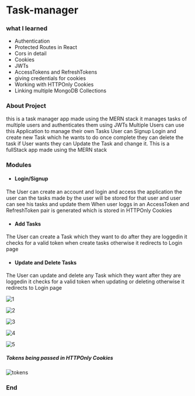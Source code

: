 # Task-manager

### what I learned 

- Authentication
- Protected Routes in React
- Cors in detail
- Cookies
- JWTs
- AccessTokens and RefreshTokens
- giving credentials for cookies
- Working with HTTPOnly Cookies
- Linking multiple MongoDB Collections 

### About Project

this is a task manager app made using the MERN stack it manages tasks of multiple users and authenticates them using JWTs Multiple Users can use this Application to manage their own Tasks User can Signup Login and create new Task which he wants to do once complete they can delete the task if User wants they can Update the Task and change it. This is a fullStack app made using the MERN stack 

### Modules 

- #### Login/Signup 
The User can create an account and login and access the application the user can the tasks made by the user will be stored for that user and user can see his tasks and update them
When user loggs in an AccessToken and RefreshToken pair is generated which is stored in HTTPOnly Cookies 

- #### Add Tasks
The User can create a Task which they want to do after they are loggedin it checks for a valid token when create tasks otherwise it redirects to Login page

- #### Update and Delete Tasks 
The User can update and delete any Task which they want after they are loggedin it checks for a valid token when updating or deleting  otherwise it redirects to Login page

![1](https://user-images.githubusercontent.com/93770002/155843583-56284687-7f17-424e-9edc-840d996d04f8.png)

![2](https://user-images.githubusercontent.com/93770002/155843588-55a7b960-481d-4a44-b0d2-d63d6f6d2ecb.png)

![3](https://user-images.githubusercontent.com/93770002/155843600-6839dbb7-f57b-4ce7-bb1c-8fcc363cb932.png)

![4](https://user-images.githubusercontent.com/93770002/155843605-fe7f4bec-5f75-49ca-815c-6d0251715315.png)

![5](https://user-images.githubusercontent.com/93770002/155843615-180f60ff-569e-43dc-971e-9c1ba7651852.png)

##### Tokens being passed in HTTPOnly Cookies

![tokens](https://user-images.githubusercontent.com/93770002/155843622-e22bb4ea-0d9f-40cc-811e-1198108918ed.PNG)




### End
